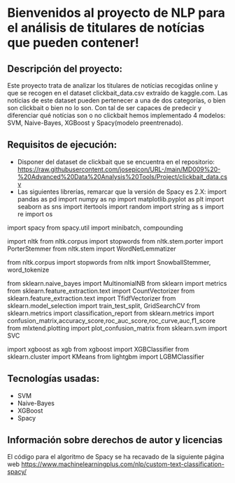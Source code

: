 # Bienvenidos al proyecto de NLP para el análisis de titulares de notícias que pueden contener!

## Descripción del proyecto:
Este proyecto trata de analizar los titulares de notícias recogidas online y que se recogen en el dataset clickbait_data.csv extraído de kaggle.com.
Las notícias de este dataset pueden pertenecer a una de dos categorías, o bien son clickbait o bien no lo son.
Con tal de ser capaces de predecir y diferenciar qué notícias son o no clickbait hemos implementado 4 modelos: SVM, Naive-Bayes, XGBoost y Spacy(modelo preentrenado).

## Requisitos de ejecución:
- Disponer del dataset de clickbait que se encuentra en el repositorio: https://raw.githubusercontent.com/josepicon/URL-/main/MD009%20-%20Advanced%20Data%20Analysis%20Tools/Project/clickbait_data.csv
- Las siguientes librerías, remarcar que la versión de Spacy es 2.X:
import pandas as pd
import numpy as np
import matplotlib.pyplot as plt
import seaborn as sns
import itertools
import random
import string as s
import re
import os

import spacy
from spacy.util import minibatch, compounding


import nltk
from nltk.corpus import stopwords
from nltk.stem.porter import PorterStemmer
from nltk.stem import WordNetLemmatizer

from nltk.corpus import stopwords
from nltk import SnowballStemmer, word_tokenize

from sklearn.naive_bayes import MultinomialNB
from sklearn import metrics
from sklearn.feature_extraction.text import CountVectorizer
from sklearn.feature_extraction.text import TfidfVectorizer
from sklearn.model_selection import train_test_split, GridSearchCV
from sklearn.metrics import classification_report
from sklearn.metrics import confusion_matrix,accuracy_score,roc_auc_score,roc_curve,auc,f1_score
from mlxtend.plotting import plot_confusion_matrix
from sklearn.svm import SVC

import xgboost as xgb
from xgboost import XGBClassifier
from sklearn.cluster import KMeans
from lightgbm import LGBMClassifier

## Tecnologías usadas:
- SVM
- Naive-Bayes
- XGBoost
- Spacy

## Información sobre derechos de autor y licencias
El código para el algoritmo de Spacy se ha recavado de la siguiente página web
https://www.machinelearningplus.com/nlp/custom-text-classification-spacy/